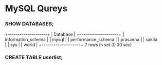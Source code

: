 # MySQL Qureys 
### SHOW DATABASES;
+--------------------+
| Database           |
+--------------------+
| information_schema |
| mysql              |
| performance_schema |
| prasanna           |
| sakila             |
| sys                |
| world              |
+--------------------+
7 rows in set (0.00 sec)

### CREATE TABLE userlist;
